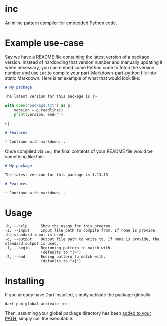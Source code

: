 # inc

An inline pattern compiler for embedded Python code.

# Example use-case

Say we have a README file containing the latest version of a package version. Instead of hardcoding that version number
and manually updating it when necessary, you can embed some Python code to fetch the version number and use `inc` to
compile your part-Markdown-part-python file into static Markdown. Here is an example of what that would look like:

```markdown
# My package

The latest version for this package is |>
```

```py
with open('package.txt') as p:
    version = p.readline()
    print(version, end='')
```

```markdown
<|

# Features

* Continue with markdown...
```

Once compiled via `inc`, the final contents of your README file would be something like this:

```markdown
# My package

The latest version for this package is 1.13.15

# Features

* Continue with markdown...
```

# Usage

```
-h, --help      Show the usage for this program.
-i, --input     Input file path to compile from. If none is provide, the standard input is used.
-o, --output    Output file path to write to. If none is provide, the standard output is used.
-1, --begin     Beginning pattern to match with.
                (defaults to "|>")
-2, --end       Ending pattern to match with.
                (defaults to "<|")
```

# Installing

If you already have Dart installed, simply activate the package globally:

```shell
dart pub global activate inc
```

Then, assuming your global package directory has
been [added to your PATH](https://dart.dev/tools/pub/cmd/pub-global#running-a-script-from-your-path), simply call the
executable.
